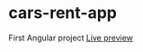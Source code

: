 # cars-rent-app
First Angular project
<a href="https://minsalmy.github.io/cars-rent-app/">Live preview</a>
